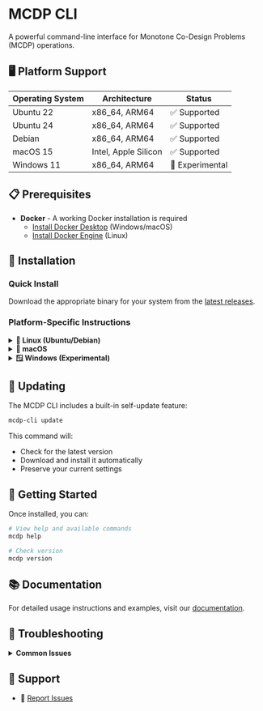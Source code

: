 # MCDP CLI

A powerful command-line interface for Monotone Co-Design Problems (MCDP) operations.

## 🖥️ Platform Support

| Operating System | Architecture  | Status       |
|------------------|---------------|--------------|
| Ubuntu 22        | x86_64, ARM64 | ✅ Supported |
| Ubuntu 24        | x86_64, ARM64 | ✅ Supported |
| Debian           | x86_64, ARM64 | ✅ Supported |
| macOS 15         | Intel, Apple Silicon | ✅ Supported |
| Windows 11       | x86_64, ARM64 | 🧪 Experimental |

## 📋 Prerequisites

- **Docker** - A working Docker installation is required
  - [Install Docker Desktop](https://www.docker.com/products/docker-desktop/) (Windows/macOS)
  - [Install Docker Engine](https://docs.docker.com/engine/install/) (Linux)

## 🚀 Installation

### Quick Install

Download the appropriate binary for your system from the [latest releases](https://github.com/zupermind/mcdp-binaries/releases/latest).

### Platform-Specific Instructions

<details>
<summary><b>🐧 Linux (Ubuntu/Debian)</b></summary>

1. Download the binary for your architecture
2. Make it executable:
   ```bash
   chmod +x mcdp-cli-*
   ```
3. (Optional) Move to system path:
   ```bash
   sudo mv mcdp-cli-* /usr/local/bin/mcdp
   ```
4. Verify installation:
   ```bash
   mcdp version
   ```

</details>

<details>
<summary><b>🍎 macOS</b></summary>

**⚠️ Security Notice:** Browsers may quarantine downloaded executables. Use the command line to avoid security warnings.

#### Recommended Installation (via Terminal):

```bash
# For Apple Silicon Macs (M1/M2/M3)
curl -L -o mcdp https://github.com/zupermind/mcdp-binaries/releases/latest/download/mcdp-cli-[VERSION]-macos15-arm64

# For Intel Macs
curl -L -o mcdp https://github.com/zupermind/mcdp-binaries/releases/latest/download/mcdp-cli-[VERSION]-macos15-amd64

# Make executable
chmod +x mcdp

# Verify installation
./mcdp version

# (Optional) Move to system path
sudo mv mcdp /usr/local/bin/
```

Replace `[VERSION]` with the actual version number from the releases page.

</details>

<details>
<summary><b>🪟 Windows (Experimental)</b></summary>

**⚠️ Note:** Windows support is currently experimental. Please report any issues you encounter.

#### Option 1: Windows Installer (Recommended)

Download and run the installer for your architecture:
- **x64**: `mcdp-cli-[VERSION]-windows-amd64-installer.exe`
- **ARM64**: `mcdp-cli-[VERSION]-windows-arm64-installer.exe`

The installer will:
- Install the MCDP CLI to `C:\Program Files\MCDP`
- Optionally add it to your system PATH (recommended)
- Allow uninstallation through Windows Settings

#### Option 2: Manual Installation (PowerShell/Command Prompt)

1. Download the standalone `.exe` file for your architecture
2. **If downloaded via browser:** You may see security warnings - click "More info" → "Run anyway"

#### Manual Installation via PowerShell:

```powershell
# For x64
curl -L -o mcdp.exe https://github.com/zupermind/mcdp-binaries/releases/latest/download/mcdp-cli-[VERSION]-windows-amd64.exe

# For ARM64
curl -L -o mcdp.exe https://github.com/zupermind/mcdp-binaries/releases/latest/download/mcdp-cli-[VERSION]-windows-arm64.exe

# Verify installation
.\mcdp.exe version
```

#### Windows Subsystem for Linux (WSL)

If using WSL, download the **Ubuntu** version instead and follow the Linux instructions.

**💡 Tip:** This is a CLI tool. If you double-click the .exe file, you'll see instructions on how to use it from a terminal.

</details>

## 🔄 Updating

The MCDP CLI includes a built-in self-update feature:

```bash
mcdp-cli update
```

This command will:
- Check for the latest version
- Download and install it automatically
- Preserve your current settings

## 🎯 Getting Started

Once installed, you can:

```bash
# View help and available commands
mcdp help

# Check version
mcdp version
```

## 📚 Documentation

For detailed usage instructions and examples, visit our [documentation](https://docs.mcdp.org).

## 🐛 Troubleshooting

<details>
<summary><b>Common Issues</b></summary>

### "Command not found" error
- Ensure the binary is in your system PATH or use the full path to the executable

### Permission denied (Linux/macOS)
- Run `chmod +x mcdp` to make the file executable

### Security warnings (Windows/macOS)
- Use the command-line installation method to avoid browser quarantine
- On Windows, you may need to add an exception in Windows Defender

### Docker not found
- Ensure Docker is installed and running
- On Linux, you may need to add your user to the docker group: `sudo usermod -aG docker $USER`

</details>

## 🤝 Support

- 🐛 [Report Issues](https://github.com/zupermind/releases/issues)
